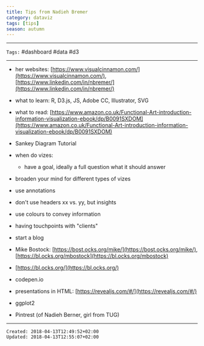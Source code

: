```yaml
---
title: Tips from Nadieh Bremer
category: dataviz
tags: [tips]
season: autumn 
---
```


---

`Tags:` #dashboard #data #d3

---

*   her websites: [https://www.visualcinnamon.com/](https://www.visualcinnamon.com/), [https://www.linkedin.com/in/nbremer/](https://www.linkedin.com/in/nbremer/)
*   what to learn: R, D3.js, JS, Adobe CC, Illustrator, SVG
*   what to read: [https://www.amazon.co.uk/Functional-Art-introduction-information-visualization-ebook/dp/B0091SXDOM](https://www.amazon.co.uk/Functional-Art-introduction-information-visualization-ebook/dp/B0091SXDOM)
*   Sankey Diagram Tutorial
*   when do vizes:
    *   have a goal, ideally a full question what it should answer

*   broaden your mind for different types of vizes
*   use annotations
*   don't use headers xx vs. yy, but insights
*   use colours to convey information
*   having touchpoints with "clients"
*   start a blog

*   Mike Bostock: [https://bost.ocks.org/mike/](https://bost.ocks.org/mike/), [https://bl.ocks.org/mbostock](https://bl.ocks.org/mbostock)
*   [https://bl.ocks.org/](https://bl.ocks.org/)
*   codepen.io
*   presentations in HTML: [https://revealjs.com/#/](https://revealjs.com/#/)
*   ggplot2
*   Pintrest (of Nadieh Berner, girl from TUG)

---

    Created: 2018-04-13T12:49:52+02:00
    Updated: 2018-04-13T12:55:07+02:00
    
